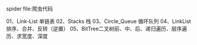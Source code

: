spider file:爬虫代码

01、Link-List 单链表
02、Stacks 栈
03、Circle_Queue 循环队列
04、LinkList 排序、合并、反转（逆置）
05、BitTree二叉树前、中、后、递归遍历、层序遍历、求宽度、深度 